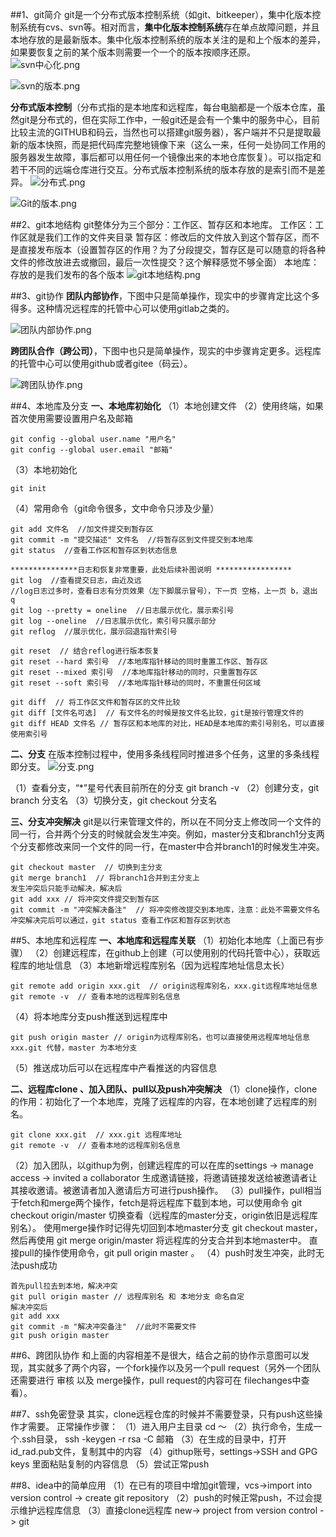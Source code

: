 ##1、git简介
git是一个分布式版本控制系统（如git、bitkeeper），集中化版本控制系统有cvs、svn等。相对而言，**集中化版本控制系统**存在单点故障问题，并且本地存放的是最新版本。集中化版本控制系统的版本关注的是和上个版本的差异，如果要恢复之前的某个版本则需要一个一个的版本按顺序还原。
![svn中心化.png](https://upload-images.jianshu.io/upload_images/9025957-1bf7d85670003cd3.png?imageMogr2/auto-orient/strip%7CimageView2/2/w/1240)


![svn的版本.png](https://upload-images.jianshu.io/upload_images/9025957-dc4b73272579a04c.png?imageMogr2/auto-orient/strip%7CimageView2/2/w/1240)


**分布式版本控制**（分布式指的是本地库和远程库，每台电脑都是一个版本仓库，虽然git是分布式的，但在实际工作中，一般git还是会有一个集中的服务中心，目前比较主流的GITHUB和码云，当然也可以搭建git服务器），客户端并不只是提取最新的版本快照，而是把代码库完整地镜像下来（这么一来，任何一处协同工作用的服务器发生故障，事后都可以用任何一个镜像出来的本地仓库恢复）。可以指定和若干不同的远端仓库进行交互。分布式版本控制系统的版本存放的是索引而不是差异。
![分布式.png](https://upload-images.jianshu.io/upload_images/9025957-56a5395507377afd.png?imageMogr2/auto-orient/strip%7CimageView2/2/w/1240)

![Git的版本.png](https://upload-images.jianshu.io/upload_images/9025957-7a1650b21c53ae5a.png?imageMogr2/auto-orient/strip%7CimageView2/2/w/1240)

##2、git本地结构
git整体分为三个部分：工作区、暂存区和本地库。
工作区：工作区就是我们工作的文件夹目录
暂存区：修改后的文件放入到这个暂存区，而不是直接发布版本（设置暂存区的作用？为了分段提交，暂存区是可以随意的将各种文件的修改放进去或撤回，最后一次性提交？这个解释感觉不够全面）
本地库：存放的是我们发布的各个版本
![git本地结构.png](https://upload-images.jianshu.io/upload_images/9025957-5aa397b07545cd46.png?imageMogr2/auto-orient/strip%7CimageView2/2/w/1240)


##3、git协作
**团队内部协作**，下图中只是简单操作，现实中的步骤肯定比这个多得多。这种情况远程库的托管中心可以使用gitlab之类的。

![团队内部协作.png](https://upload-images.jianshu.io/upload_images/9025957-da36cb9340d934e1.png?imageMogr2/auto-orient/strip%7CimageView2/2/w/1240)

**跨团队合作（跨公司）**，下图中也只是简单操作，现实的中步骤肯定更多。远程库的托管中心可以使用github或者gitee（码云）。

![跨团队协作.png](https://upload-images.jianshu.io/upload_images/9025957-dfdfaeb4474f9ee8.png?imageMogr2/auto-orient/strip%7CimageView2/2/w/1240)

##4、本地库及分支
**一、本地库初始化**
（1）本地创建文件
（2）使用终端，如果首次使用需要设置用户名及邮箱
```
git config --global user.name "用户名"
git config --global user.email "邮箱"
```
（3）本地初始化
```
git init
```
（4）常用命令（git命令很多，文中命令只涉及少量）
```
git add 文件名  //加文件提交到暂存区
git commit -m "提交描述" 文件名  //将暂存区到文件提交到本地库
git status  //查看工作区和暂存区到状态信息

***************日志和恢复非常重要，此处后续补图说明 *****************
git log  //查看提交日志，由近及远
//log日志过多时，查看日志有分页效果（左下脚展示冒号），下一页 空格，上一页 b，退出 q
git log --pretty = oneline  //日志展示优化，展示索引号
git log --oneline  //日志展示优化，索引号只展示部分
git reflog  //展示优化，展示回退指针索引号

git reset  // 结合reflog进行版本恢复
git reset --hard 索引号  //本地库指针移动的同时重置工作区、暂存区 
git reset --mixed 索引号  //本地库指针移动的同时，只重置暂存区
git reset --soft 索引号  //本地库指针移动的同时，不重置任何区域

git diff  // 将工作区文件和暂存区的文件比较
git diff [文件名可选]  // 有文件名的时候是按文件名比较，git是按行管理文件的
git diff HEAD 文件名 // 暂存区和本地库的对比，HEAD是本地库的索引号别名，可以直接使用索引号
```

**二、分支**
在版本控制过程中，使用多条线程同时推进多个任务，这里的多条线程即分支。
![分支.png](https://upload-images.jianshu.io/upload_images/9025957-e0d7f1e35f492c61.png?imageMogr2/auto-orient/strip%7CimageView2/2/w/1240)

（1）查看分支，“*”星号代表目前所在的分支   git branch -v
（2）创建分支，git branch 分支名
（3）切换分支，git checkout 分支名

**三、分支冲突解决**
git是以行来管理文件的，所以在不同分支上修改同一个文件的同一行，合并两个分支的时候就会发生冲突。例如，master分支和branch1分支两个分支都修改来同一个文件的同一行，在master中合并branch1的时候发生冲突。
```
git checkout master  // 切换到主分支
git merge branch1  // 将branch1合并到主分支上
发生冲突后只能手动解决，解决后
git add xxx // 将冲突文件提交到暂存区
git commit -m "冲突解决备注"  // 将冲突修改提交到本地库，注意：此处不需要文件名
冲突解决完后可以通过，git status 查看工作区和暂存区到状态

```

##5、本地库和远程库
**一、本地库和远程库关联**
（1）初始化本地库（上面已有步骤）
（2）创建远程库，在github上创建（可以使用别的代码托管中心），获取远程库的地址信息
（3）本地新增远程库别名（因为远程库地址信息太长） 
```
git remote add origin xxx.git  // origin远程库别名，xxx.git远程库地址信息
git remote -v  // 查看本地的远程库别名信息
```
（4）将本地库分支push推送到远程库中
```
git push origin master // origin为远程库别名，也可以直接使用远程库地址信息xxx.git 代替，master 为本地分支
```
（5）推送成功后可以在远程库中产看推送的内容信息

**二、远程库clone 、加入团队、pull以及push冲突解决**
（1）clone操作，clone的作用：初始化了一个本地库，克隆了远程库的内容，在本地创建了远程库的别名。
```
git clone xxx.git  // xxx.git 远程库地址
git remote -v  // 查看本地的远程库别名信息
```
（2）加入团队，以githup为例，创建远程库的可以在库的settings -> manage access -> invited a collaborator 生成邀请链接，将邀请链接发送给被邀请者让其接收邀请。被邀请者加入邀请后方可进行push操作。
（3）pull操作，pull相当于fetch和merge两个操作，fetch是将远程库下载到本地，可以使用命令 git checkout origin/master 切换查看（远程库的master分支，origin依旧是远程库别名）。
使用merge操作时记得先切回到本地master分支 git checkout master，然后再使用 git merge origin/master 将远程库的分支合并到本地master中。
直接pull的操作使用命令，git pull origin master 。
（4）push时发生冲突，此时无法push成功
```
首先pull拉去到本地，解决冲突
git pull origin master // 远程库别名 和 本地分支 命名自定
解决冲突后
git add xxx 
git commit -m "解决冲突备注"  //此时不需要文件
git push origin master
```

##6、跨团队协作
和上面的内容相差不是很大，结合之前的协作示意图可以发现，其实就多了两个内容，一个fork操作以及另一个pull request（另外一个团队还需要进行 审核 以及 merge操作，pull request的内容可在 filechanges中查看）。

##7、ssh免密登录
其实，clone远程仓库的时候并不需要登录，只有push这些操作才需要。
正常操作步骤：
（1）进入用户主目录 cd ～
（2）执行命令，生成一个.ssh目录， ssh -keygen -r rsa -C  邮箱 
（3）在生成的目录中，打开id_rad.pub文件，复制其中的内容
（4）githup账号，settings->SSH and GPG keys 里面粘贴复制的内容信息
（5）尝试正常push

##8、idea中的简单应用
（1）在已有的项目中增加git管理，vcs->import into version control -> create git repository
（2）push的时候正常push，不过会提示维护远程库信息
（3）直接clone远程库 new-> project from version control -> git


